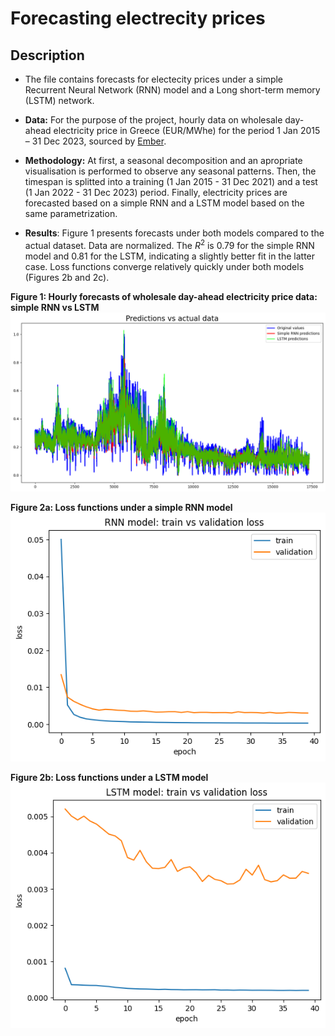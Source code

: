 # Forecasting electrecity prices
## Description
* The file contains forecasts for electecity prices under a simple Recurrent Neural Network (RNN) model and a Long short-term memory (LSTM) network.
*  **Data:** For the purpose of the project, hourly data on wholesale day-ahead electricity price in Greece (EUR/MWhe) for the period 1 Jan 2015 – 31 Dec 2023, sourced by [Ember](https://ember-climate.org/data-catalogue/european-wholesale-electricity-price-data/).
* **Methodology:** At first, a seasonal decomposition and an apropriate visualisation is performed to observe any seasonal patterns.
Then, the timespan is splitted into a training (1 Jan 2015 - 31 Dec 2021) and a test (1 Jan 2022 - 31 Dec 2023) period.
Finally, electricity prices are forecasted based on a simple RNN and a LSTM model based on the same parametrization.

* **Results**: Figure 1 presents forecasts under both models compared to the actual dataset. Data are normalized.
The $R^2$ is 0.79 for the simple RNN model and 0.81 for the LSTM, indicating a slightly better fit in the latter case.
Loss functions converge relatively quickly under both models (Figures 2b and 2c).
 
**Figure 1: Hourly forecasts of wholesale day-ahead electricity price data: simple RNN vs LSTM** 
![forecasts](assets/pred_vs_actual.png)

**Figure 2a: Loss functions under a simple RNN model** 
![RNN tvl](assets/RNN_train_vs_loss.png)

**Figure 2b: Loss functions under a LSTM model** 
![LSTM tvl](assets/LSTM_train_vs_loss.png)
